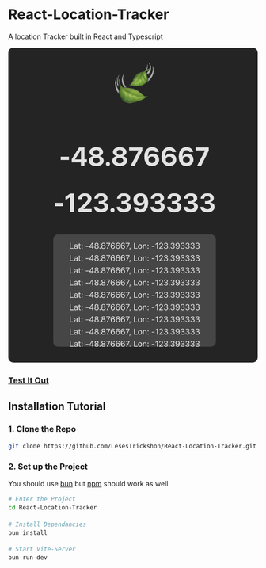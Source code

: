 # React-Location-Tracker
A location Tracker built in React and Typescript

   <img src="https://github.com/LesesTrickshon/React-Location-Tracker/blob/main/src/assets/thumbnail.png?raw=true" style="border-radius: 10px;"/>

### [Test It Out](https://leafs-react-location-tracker.netlify.app/)

## Installation Tutorial
### 1. Clone the Repo
   ```Bash
   git clone https://github.com/LesesTrickshon/React-Location-Tracker.git
   ```

### 2. Set up the Project
  You should use [bun](https://bun.sh/) but [npm](https://nodejs.org/) should work as well.
  ```Bash
  # Enter the Project
  cd React-Location-Tracker

  # Install Dependancies
  bun install

  # Start Vite-Server
  bun run dev
  ```
